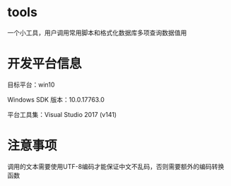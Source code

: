 # tools
一个小工具，用户调用常用脚本和格式化数据库多项查询数据值用

# 开发平台信息

目标平台：win10  

Windows SDK 版本：10.0.17763.0

平台工具集：Visual Studio 2017 (v141)

# 注意事项

调用的文本需要使用UTF-8编码才能保证中文不乱码，否则需要额外的编码转换函数

